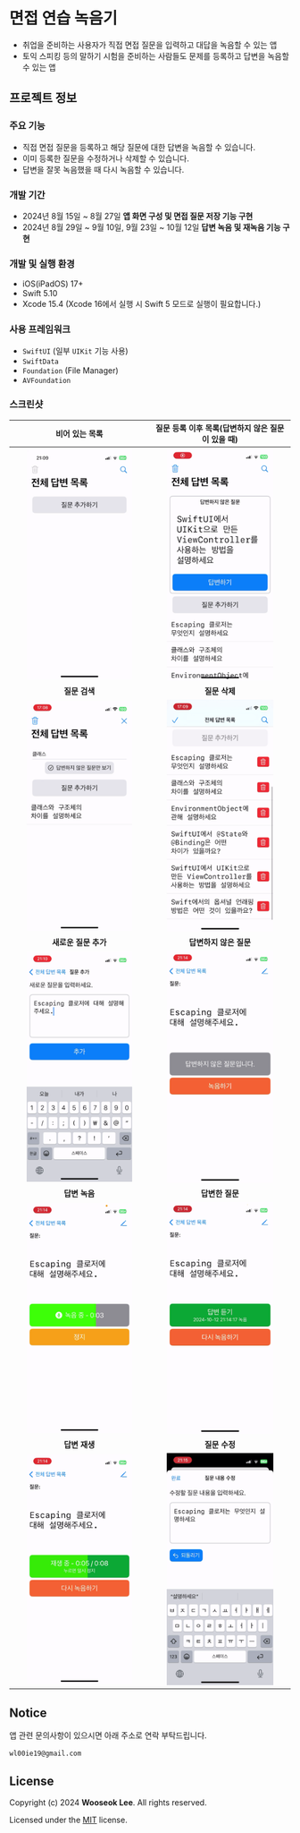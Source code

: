 # 면접 연습 녹음기

- 취업을 준비하는 사용자가 직접 면접 질문을 입력하고 대답을 녹음할 수 있는 앱
- 토익 스피킹 등의 말하기 시험을 준비하는 사람들도 문제를 등록하고 답변을 녹음할 수 있는 앱

## 프로젝트 정보
### 주요 기능
- 직접 면접 질문을 등록하고 해당 질문에 대한 답변을 녹음할 수 있습니다. 
- 이미 등록한 질문을 수정하거나 삭제할 수 있습니다. 
- 답변을 잘못 녹음했을 때 다시 녹음할 수 있습니다. 
### 개발 기간
- 2024년 8월 15일 ~ 8월 27일 **앱 화면 구성 및 면접 질문 저장 기능 구현**
- 2024년 8월 29일 ~ 9월 10일, 9월 23일 ~ 10월 12일 **답변 녹음 및 재녹음 기능 구현**
### 개발 및 실행 환경
- iOS(iPadOS) 17+
- Swift 5.10
- Xcode 15.4
  (Xcode 16에서 실행 시 Swift 5 모드로 실행이 필요합니다.)
### 사용 프레임워크
- `SwiftUI` (일부 `UIKit` 기능 사용)
- `SwiftData`
- `Foundation` (File Manager)
- `AVFoundation`
### 스크린샷

| **비어 있는 목록** | **질문 등록 이후 목록(답변하지 않은 질문이 있을 때)** |
| :---: | :---: |
| <img src="https://github.com/wl00ie19/InterviewRecorder/blob/main/Images/EmptyList.png?raw=true" width="80%"> | <img src="https://github.com/wl00ie19/InterviewRecorder/blob/main/Images/QuestionList.png?raw=true" width="80%"> | 
| **질문 검색** | **질문 삭제** |
| <img src="https://github.com/wl00ie19/InterviewRecorder/blob/main/Images/Search.png?raw=true" width="80%"> | <img src="https://github.com/wl00ie19/InterviewRecorder/blob/main/Images/DeleteList.png?raw=true" width="80%"> | 
| **새로운 질문 추가** | **답변하지 않은 질문** |
|<img src="https://github.com/wl00ie19/InterviewRecorder/blob/main/Images/NewQuestion.png?raw=true" width="80%">|<img src="https://github.com/wl00ie19/InterviewRecorder/blob/main/Images/UnansweredQuestion.png?raw=true" width="80%">|
| **답변 녹음** | **답변한 질문** |
|<img src="https://github.com/wl00ie19/InterviewRecorder/blob/main/Images/AnswerRecording.png?raw=true" width="80%">|<img src="https://github.com/wl00ie19/InterviewRecorder/blob/main/Images/AnsweredQuestion.png?raw=true" width="80%">|
| **답변 재생** | **질문 수정** |
|<img src="https://github.com/wl00ie19/InterviewRecorder/blob/main/Images/AnswerPlaying.png?raw=true" width="80%">|<img src="https://github.com/wl00ie19/InterviewRecorder/blob/main/Images/EditQuestion.png?raw=true" width="80%">|

## Notice
앱 관련 문의사항이 있으시면 아래 주소로 연락 부탁드립니다. 
```
wl00ie19@gmail.com
```

## License
Copyright (c) 2024 **Wooseok Lee**. All rights reserved.

Licensed under the [MIT](LICENSE) license.
